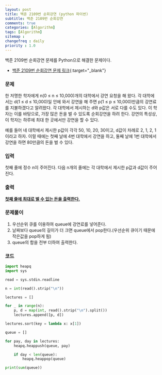 ```yaml
---
layout: post
title: 백준 2109번 순회강연 (python 파이썬)
subtitle: 백준 2109번 순회강연
comments: true
categories: [Algorithm]
tags: [Algorithm]
sitemap :
changefreq : daily
priority : 1.0
---
```

백준 2109번 순회강연 문제를 Python으로 해결한 문제이다.  

* [백준 2109번 순회강연 문제 링크](https://www.acmicpc.net/problem/2109){:target="_blank"}


### 문제 
한 저명한 학자에게 n(0 ≤ n ≤ 10,000)개의 대학에서 강연 요청을 해 왔다. 각 대학에서는 d(1 ≤ d ≤ 10,000)일 안에 와서 강연을 해 주면 p(1 ≤ p ≤ 10,000)만큼의 강연료를 지불하겠다고 알려왔다. 각 대학에서 제시하는 d와 p값은 서로 다를 수도 있다. 이 학자는 이를 바탕으로, 가장 많은 돈을 벌 수 있도록 순회강연을 하려 한다. 강연의 특성상, 이 학자는 하루에 최대 한 곳에서만 강연을 할 수 있다.

예를 들어 네 대학에서 제시한 p값이 각각 50, 10, 20, 30이고, d값이 차례로 2, 1, 2, 1 이라고 하자. 이럴 때에는 첫째 날에 4번 대학에서 강연을 하고, 둘째 날에 1번 대학에서 강연을 하면 80만큼의 돈을 벌 수 있다.


### 입력
첫째 줄에 정수 n이 주어진다. 다음 n개의 줄에는 각 대학에서 제시한 p값과 d값이 주어진다.


### 출력
**<u>첫째 줄에 최대로 벌 수 있는 돈을 출력한다.</u>**


### 문제풀이
1. 우선순위 큐를 이용하여 queue에 강연료를 넣어준다.
2. 날짜보다 queue의 길이가 더 크면 queue에서 pop한다.(우선순위 큐이기 때문에 작은값을 pop하게 됨)
3. queue의 합을 전부 더하여 출력한다.


### 코드
```python
import heapq
import sys

read = sys.stdin.readline

n = int(read().strip("\n"))

lectures = []

for _ in range(n):
    p, d = map(int, read().strip("\n").split())
    lectures.append([p, d])

lectures.sort(key = lambda x: x[1])

queue = []

for pay, day in lectures:
    heapq.heappush(queue, pay)

    if day < len(queue):
        heapq.heappop(queue)

print(sum(queue))
```